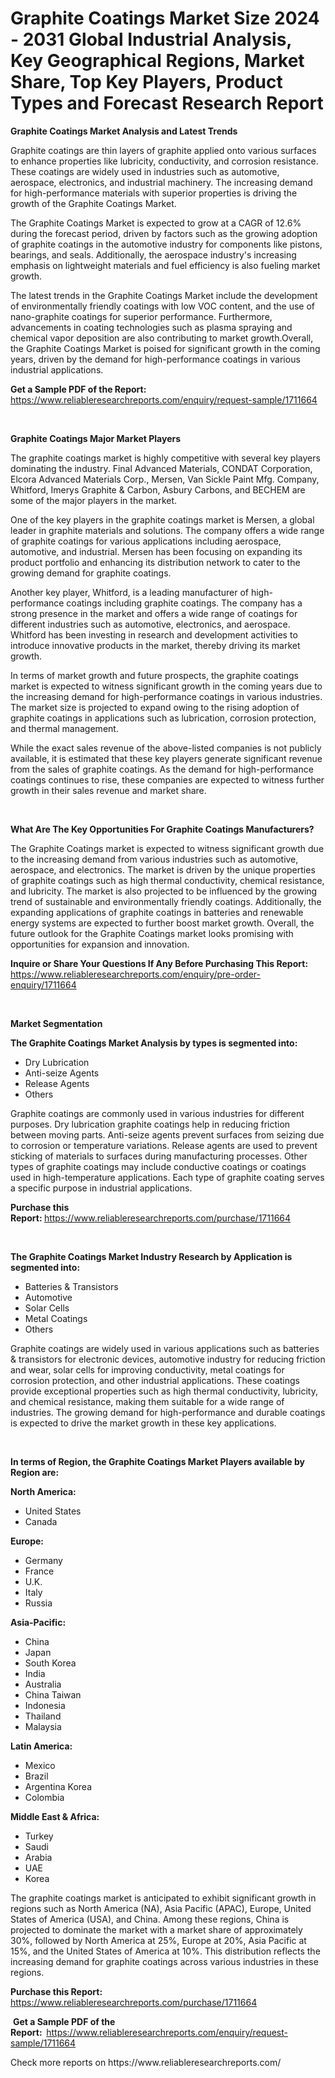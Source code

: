 <p><h1>Graphite Coatings Market Size 2024 - 2031 Global Industrial Analysis, Key Geographical Regions, Market Share, Top Key Players, Product Types and Forecast Research Report</h1></p><p><strong>Graphite Coatings Market Analysis and Latest Trends</strong></p>
<p><p>Graphite coatings are thin layers of graphite applied onto various surfaces to enhance properties like lubricity, conductivity, and corrosion resistance. These coatings are widely used in industries such as automotive, aerospace, electronics, and industrial machinery. The increasing demand for high-performance materials with superior properties is driving the growth of the Graphite Coatings Market.</p><p>The Graphite Coatings Market is expected to grow at a CAGR of 12.6% during the forecast period, driven by factors such as the growing adoption of graphite coatings in the automotive industry for components like pistons, bearings, and seals. Additionally, the aerospace industry's increasing emphasis on lightweight materials and fuel efficiency is also fueling market growth.</p><p>The latest trends in the Graphite Coatings Market include the development of environmentally friendly coatings with low VOC content, and the use of nano-graphite coatings for superior performance. Furthermore, advancements in coating technologies such as plasma spraying and chemical vapor deposition are also contributing to market growth.Overall, the Graphite Coatings Market is poised for significant growth in the coming years, driven by the demand for high-performance coatings in various industrial applications.</p></p>
<p><strong>Get a Sample PDF of the Report:&nbsp;</strong> <a href="https://www.reliableresearchreports.com/enquiry/request-sample/1711664">https://www.reliableresearchreports.com/enquiry/request-sample/1711664</a></p>
<p>&nbsp;</p>
<p><strong>Graphite Coatings Major Market Players</strong></p>
<p><p>The graphite coatings market is highly competitive with several key players dominating the industry. Final Advanced Materials, CONDAT Corporation, Elcora Advanced Materials Corp., Mersen, Van Sickle Paint Mfg. Company, Whitford, Imerys Graphite & Carbon, Asbury Carbons, and BECHEM are some of the major players in the market.</p><p>One of the key players in the graphite coatings market is Mersen, a global leader in graphite materials and solutions. The company offers a wide range of graphite coatings for various applications including aerospace, automotive, and industrial. Mersen has been focusing on expanding its product portfolio and enhancing its distribution network to cater to the growing demand for graphite coatings.</p><p>Another key player, Whitford, is a leading manufacturer of high-performance coatings including graphite coatings. The company has a strong presence in the market and offers a wide range of coatings for different industries such as automotive, electronics, and aerospace. Whitford has been investing in research and development activities to introduce innovative products in the market, thereby driving its market growth.</p><p>In terms of market growth and future prospects, the graphite coatings market is expected to witness significant growth in the coming years due to the increasing demand for high-performance coatings in various industries. The market size is projected to expand owing to the rising adoption of graphite coatings in applications such as lubrication, corrosion protection, and thermal management.</p><p>While the exact sales revenue of the above-listed companies is not publicly available, it is estimated that these key players generate significant revenue from the sales of graphite coatings. As the demand for high-performance coatings continues to rise, these companies are expected to witness further growth in their sales revenue and market share.</p></p>
<p>&nbsp;</p>
<p><strong>What Are The Key Opportunities For Graphite Coatings Manufacturers?</strong></p>
<p><p>The Graphite Coatings market is expected to witness significant growth due to the increasing demand from various industries such as automotive, aerospace, and electronics. The market is driven by the unique properties of graphite coatings such as high thermal conductivity, chemical resistance, and lubricity. The market is also projected to be influenced by the growing trend of sustainable and environmentally friendly coatings. Additionally, the expanding applications of graphite coatings in batteries and renewable energy systems are expected to further boost market growth. Overall, the future outlook for the Graphite Coatings market looks promising with opportunities for expansion and innovation.</p></p>
<p><strong>Inquire or Share Your Questions If Any Before Purchasing This Report:</strong> <a href="https://www.reliableresearchreports.com/enquiry/pre-order-enquiry/1711664">https://www.reliableresearchreports.com/enquiry/pre-order-enquiry/1711664</a></p>
<p>&nbsp;</p>
<p><strong>Market Segmentation</strong></p>
<p><strong>The Graphite Coatings Market Analysis by types is segmented into:</strong></p>
<p><ul><li>Dry Lubrication</li><li>Anti-seize Agents</li><li>Release Agents</li><li>Others</li></ul></p>
<p><p>Graphite coatings are commonly used in various industries for different purposes. Dry lubrication graphite coatings help in reducing friction between moving parts. Anti-seize agents prevent surfaces from seizing due to corrosion or temperature variations. Release agents are used to prevent sticking of materials to surfaces during manufacturing processes. Other types of graphite coatings may include conductive coatings or coatings used in high-temperature applications. Each type of graphite coating serves a specific purpose in industrial applications.</p></p>
<p><strong>Purchase this Report:&nbsp;</strong><a href="https://www.reliableresearchreports.com/purchase/1711664">https://www.reliableresearchreports.com/purchase/1711664</a></p>
<p>&nbsp;</p>
<p><strong>The Graphite Coatings Market Industry Research by Application is segmented into:</strong></p>
<p><ul><li>Batteries & Transistors</li><li>Automotive</li><li>Solar Cells</li><li>Metal Coatings</li><li>Others</li></ul></p>
<p><p>Graphite coatings are widely used in various applications such as batteries & transistors for electronic devices, automotive industry for reducing friction and wear, solar cells for improving conductivity, metal coatings for corrosion protection, and other industrial applications. These coatings provide exceptional properties such as high thermal conductivity, lubricity, and chemical resistance, making them suitable for a wide range of industries. The growing demand for high-performance and durable coatings is expected to drive the market growth in these key applications.</p></p>
<p>&nbsp;</p>
<p><strong>In terms of Region, the Graphite Coatings Market Players available by Region are:</strong></p>
<p>
    <p> <strong> North America: </strong>
        <ul>
            <li>United States</li>
            <li>Canada</li>
        </ul>
        </p> 
    <p> <strong> Europe: </strong>
        <ul>
            <li>Germany</li>
            <li>France</li>
            <li>U.K.</li>
            <li>Italy</li>
            <li>Russia</li>
        </ul>
        </p> 
    <p> <strong> Asia-Pacific: </strong>
        <ul>
            <li>China</li>
            <li>Japan</li>
            <li>South Korea</li>
            <li>India</li>
            <li>Australia</li>
            <li>China Taiwan</li>
            <li>Indonesia</li>
            <li>Thailand</li>
            <li>Malaysia</li>
        </ul>
        </p> 
    <p> <strong> Latin America: </strong>
        <ul>
            <li>Mexico</li>
            <li>Brazil</li>
            <li>Argentina Korea</li>
            <li>Colombia</li>
        </ul>
        </p> 
    <p> <strong> Middle East & Africa: </strong>
        <ul>
            <li>Turkey</li>
            <li>Saudi</li>
            <li>Arabia</li>
            <li>UAE</li>
            <li>Korea</li>
        </ul>
    </p>
    </p>
<p><p>The graphite coatings market is anticipated to exhibit significant growth in regions such as North America (NA), Asia Pacific (APAC), Europe, United States of America (USA), and China. Among these regions, China is projected to dominate the market with a market share of approximately 30%, followed by North America at 25%, Europe at 20%, Asia Pacific at 15%, and the United States of America at 10%. This distribution reflects the increasing demand for graphite coatings across various industries in these regions.</p></p>
<p><strong>Purchase this Report: </strong><a href="https://www.reliableresearchreports.com/purchase/1711664">https://www.reliableresearchreports.com/purchase/1711664</a></p>
<p>&nbsp;<strong>Get a Sample PDF of the Report:&nbsp;&nbsp;</strong><a href="https://www.reliableresearchreports.com/enquiry/request-sample/1711664">https://www.reliableresearchreports.com/enquiry/request-sample/1711664</a></p>
<p><strong></strong></p>
<p>Check more reports on https://www.reliableresearchreports.com/</p>